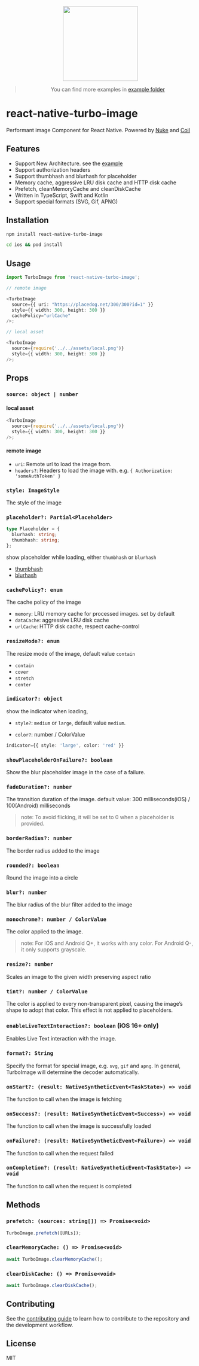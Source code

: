 <div align="center">
  <img src="https://github.com/duguyihou/react-native-turbo-image/blob/main/example/assets/ios.gif" width="200" />
  
  > You can find more examples in [example folder](https://github.com/duguyihou/react-native-turbo-image/tree/main/example)
</div>

# react-native-turbo-image

Performant image Component for React Native. Powered by [Nuke](https://github.com/kean/Nuke) and [Coil](https://github.com/coil-kt/coil)

## Features

- Support New Architecture. see the [example](https://github.com/duguyihou/APPLibTest)
- Support authorization headers
- Support thumbhash and blurhash for placeholder
- Memory cache, aggressive LRU disk cache and HTTP disk cache
- Prefetch, cleanMemoryCache and cleanDiskCache
- Written in TypeScript, Swift and Kotlin
- Support special formats (SVG, Gif, APNG)

## Installation

```sh
npm install react-native-turbo-image

cd ios && pod install
```

## Usage

```ts
import TurboImage from 'react-native-turbo-image';

// remote image

<TurboImage
  source={{ uri: "https://placedog.net/300/300?id=1" }}
  style={{ width: 300, height: 300 }}
  cachePolicy="urlCache"
/>;

// local asset

<TurboImage
  source={require('../../assets/local.png')}
  style={{ width: 300, height: 300 }}
/>;

```

## Props

### `source: object | number`

#### local asset

```ts
<TurboImage
  source={require('../../assets/local.png')}
  style={{ width: 300, height: 300 }}
/>;
```

#### remote image

- `uri`: Remote url to load the image from.
- `headers?`: Headers to load the image with. e.g. `{ Authorization: 'someAuthToken' }`

### `style: ImageStyle`

The style of the image

### `placeholder?: Partial<Placeholder>`

```ts
type Placeholder = {
  blurhash: string;
  thumbhash: string;
};
```

show placeholder while loading, either `thumbhash` or `blurhash`

- [thumbhash](https://evanw.github.io/thumbhash/)
- [blurhash](https://blurha.sh/)

### `cachePolicy?: enum`

The cache policy of the image

- `memory`: LRU memory cache for processed images. set by default
- `dataCache`: aggressive LRU disk cache
- `urlCache`: HTTP disk cache, respect cache-control

### `resizeMode?: enum`

The resize mode of the image, default value `contain`

- `contain`
- `cover`
- `stretch`
- `center`

### `indicator?: object`

show the indicator when loading,

- `style?`: `medium` or `large`, default value `medium`.

- `color?`: number / ColorValue

```ts
indicator={{ style: 'large', color: 'red' }}
```

### `showPlaceholderOnFailure?: boolean`

Show the blur placeholder image in the case of a failure.

### `fadeDuration?: number`

The transition duration of the image. default value: 300 milliseconds(iOS) / 100(Android) milliseconds

> note: To avoid flicking, it will be set to 0 when a placeholder is provided.

### `borderRadius?: number`

The border radius added to the image

### `rounded?: boolean`

Round the image into a circle

### `blur?: number`

The blur radius of the blur filter added to the image

### `monochrome?: number / ColorValue`

The color applied to the image.

> note: For iOS and Android Q+, it works with any color. For Android Q-, it only supports grayscale.

### `resize?: number`

Scales an image to the given width preserving aspect ratio

### `tint?: number / ColorValue`

The color is applied to every non-transparent pixel, causing the image’s shape to adopt that color. This effect is not applied to placeholders.

### `enableLiveTextInteraction?: boolean` (iOS 16+ only)

Enables Live Text interaction with the image.

### `format?: String`

Specify the format for special image, e.g. `svg`, `gif` and `apng`. In general, TurboImage will determine the decoder automatically.

### `onStart?: (result: NativeSyntheticEvent<TaskState>) => void`

The function to call when the image is fetching

### `onSuccess?: (result: NativeSyntheticEvent<Success>) => void`

The function to call when the image is successfully loaded

### `onFailure?: (result: NativeSyntheticEvent<Failure>) => void`

The function to call when the request failed

### `onCompletion?: (result: NativeSyntheticEvent<TaskState>) => void`

The function to call when the request is completed

## Methods

### `prefetch: (sources: string[]) => Promise<void>`

```ts
TurboImage.prefetch([URLs]);
```

### `clearMemoryCache: () => Promise<void>`

```ts
await TurboImage.clearMemoryCache();
```

### `clearDiskCache: () => Promise<void>`

```ts
await TurboImage.clearDiskCache();
```

## Contributing

See the [contributing guide](CONTRIBUTING.md) to learn how to contribute to the repository and the development workflow.

## License

MIT
